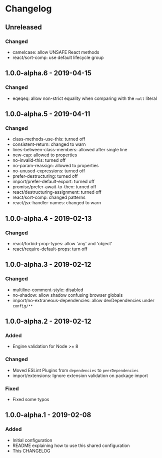 # Changelog

## Unreleased

### Changed

- camelcase: allow UNSAFE React methods
- react/sort-comp: use default lifecycle group

## 1.0.0-alpha.6 - 2019-04-15

### Changed

- eqeqeq: allow non-strict equality when comparing with the `null` literal

## 1.0.0-alpha.5 - 2019-04-11

### Changed

- class-methods-use-this: turned off
- consistent-return: changed to warn
- lines-between-class-members: allowed after single line
- new-cap: allowed to properties
- no-invalid-this: turned off
- no-param-reassign: allowed to properties
- no-unused-expressions: turned off
- prefer-destructuring: turned off
- import/prefer-default-export: turned off
- promise/prefer-await-to-then: turned off
- react/destructuring-assignment: turned off
- react/sort-comp: changed patterns
- react/jsx-handler-names: changed to warn

## 1.0.0-alpha.4 - 2019-02-13

### Changed

- react/forbid-prop-types: allow 'any' and 'object'
- react/require-default-props: turn off

## 1.0.0-alpha.3 - 2019-02-12

### Changed

- multiline-comment-style: disabled
- no-shadow: allow shadow confusing browser globals
- import/no-extraneous-dependencies: allow devDependencies under `config/**`

## 1.0.0-alpha.2 - 2019-02-12

### Added

- Engine validation for Node >= 8

### Changed

- Moved ESLint Plugins from `dependencies` to `peerDependencies`
- import/extensions: Ignore extension validation on package import

### Fixed

- Fixed some typos

## 1.0.0-alpha.1 - 2019-02-08

### Added

- Initial configuration
- README explaining how to use this shared configuration
- This CHANGELOG
